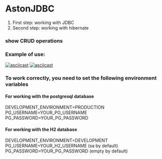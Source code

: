 # AstonJDBC
1. First step: working with JDBC
2. Second step: working with hibernate
### show CRUD operations

### Example of use:
[![asciicast](https://asciinema.org/a/1z46ywBYIWJYk3oYSV1Ssd1Kh.svg)](https://asciinema.org/a/1z46ywBYIWJYk3oYSV1Ssd1Kh)
[![asciicast](https://asciinema.org/a/EPkq3kqkHpXmmzZghIUBh4b0N.svg)](https://asciinema.org/a/EPkq3kqkHpXmmzZghIUBh4b0N)
### To work correctly, you need to set the following environment variables
#### For working with the postgresql database
DEVELOPMENT_ENVIRONMENT=PRODUCTION
PG_USERNAME=YOUR_PG_USERNAME
PG_PASSWORD=YOUR_PG_PASSWORD

#### For working with the H2 database
DEVELOPMENT_ENVIRONMENT=DEVELOPMENT
PG_USERNAME=YOUR_H2_USERNAME (sa by default)
PG_PASSWORD=YOUR_PG_PASSWORD (empty by default)